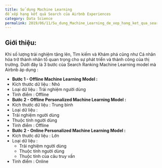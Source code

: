 ```yaml
---
title: Sử dụng Machine Learning 
để xếp hạng kết quả Search của Airbnb Experiences
category: Data Science
permalink: 2019/06/11/Su_dung_Machine_Learning_de_xep_hang_ket_qua_search_cua_Airbnb_Experiences
---
```


## Giới thiệu:
Khi số lượng trải nghiệm tăng lên, Tìm kiếm và Khám phá cũng như Cá nhân hóa trở thành nhân tố quan trọng cho sự phát triển 
và thành công của thị trường. Dưới đây là 3 bước của Search Ranking Machine Learning model mà Airbnb áp dụng :


* **Bước 1 - Offline Machine Learning Model :**
 * Kích thước dữ liệu : Nhỏ
 * Loại dữ liệu : Trải nghiệm người dùng
 * Tính điểm :  Offline
* **Bước 2 - Offline Personalized Machine Learning Model :**
 * Kích thước dữ liệu : Trung bình
 * Loại dữ liệu : 
  * Trải nghiệm người dùng
  * Thuộc tính người dùng
 * Tính điểm :  Offline
* **Bước 2 - Online Personalized Machine Learning Model :**
 * Kích thước dữ liệu : Lớn
 * Loại dữ liệu : 
   * Trải nghiệm người dùng
   * Thuộc tính người dùng
   * Thuộc tính của câu truy vấn
 * Tính điểm :  Online

